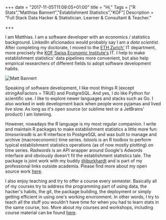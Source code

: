 +++
date = "2017-11-05T11:09:05+01:00"
title = "Hi,"
Tags = ["R Stats","Matthias Bannert","Establishment Statistics","KOF"]
Description = "Full Stack Data Hacker & Statistician. Learner & Consultant & Teacher."

+++




I am Matthias. I am a software developer with an economics / statistics background.
LinkedIn aficionados would probably say I am a *data scientist*. After completing my doctorate, I moved to the [ETH Zurich'](https://www.ethz.ch) IT department, more precisely the [KOF Swiss Economic Institute's](https://kof.ethz.ch) IT. I help to make establishment statistics' data pipelines more convenient, but also help empirical researchers of different fields to adopt software development habits.

![Matt Bannert](/images/mattbannert.jpg)

Speaking of software development, I like most things R (except stringAsFactors = TRUE) and PostgreSQL. And yes, I do like Python for scientific use. I like to explore newer languages and stacks such as Go. I also worked in web development back when people wore pyjamas and lived live slow. As long as it's open source (or sublime text or a JetBrains' product) I am listening.

However, nowadays the R language is my most regular companion. I write and maintain R packages to make establishment statistics a little more fun: *timeseriesdb* is an R interface to PostgreSQL and was built to manage and archive (macroeconomic) time series. *tstools* is an R toolbox to perform typical establishment statistics operations (as of now mostly plotting) on time series. *Radwords* is an API wrapper around Google's Adwords interface and obviously doesn't fit the establishment statistics tale. The package is joint work with my buddy [@jburkhardt](https://github.com/jburkhardt/Radwords) and is part of my professional links outside academia. Please find more about my open source work [here](software).

I also enjoy teaching and try to offer a course every semester. Basically all of my courses try to address the programming part of using data, the hacker's habits, the git, the package building, the deployment or simply getting efficient in using one's working environment. In other words, I try to teach all the stuff you wouldn't have time for when you had to learn stats in the same course, too. More about my courses and workshops, including course material can be found [here](teaching).  
